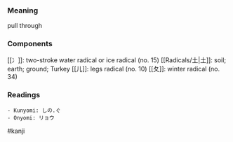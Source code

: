 ### Meaning

pull through

### Components

[[冫]]: two-stroke water radical or ice radical (no. 15) [[Radicals/土|土]]: soil; earth; ground; Turkey [[儿]]: legs radical (no. 10) [[夂]]: winter radical (no. 34)

### Readings

```
- Kunyomi: しの.ぐ
- Onyomi: リョウ
```

#kanji